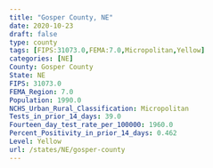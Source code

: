 ```yaml
---
title: "Gosper County, NE"
date: 2020-10-23
draft: false
type: county
tags: [FIPS:31073.0,FEMA:7.0,Micropolitan,Yellow]
categories: [NE]
County: Gosper County
State: NE
FIPS: 31073.0
FEMA_Region: 7.0
Population: 1990.0
NCHS_Urban_Rural_Classification: Micropolitan
Tests_in_prior_14_days: 39.0
Fourteen_day_test_rate_per_100000: 1960.0
Percent_Positivity_in_prior_14_days: 0.462
Level: Yellow
url: /states/NE/gosper-county
---
```



